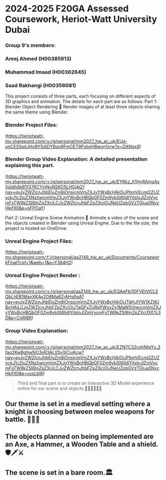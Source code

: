 # 2024-2025 F20GA Assessed Coursework, Heriot-Watt University Dubai

### Group 9's members:
### Areej Ahmed (H00385913)
### Muhammad Imaad (H00362645)
### Saad Rakhangi (H00356081) 


This project consists of three parts, each focusing on different aspects of 3D graphics and animation. The details for each part are as follows:
Part 1: Blender Object Rendering 🎨
Render images of at least three objects sharing the same theme using Blender.

### Blender Project Files:
(https://heriotwatt-my.sharepoint.com/:u:/g/personal/mm2027_hw_ac_uk/EUq-onCESSpIiJHvBY5diDYBop9FmCET9PybxHBwvn1xrw?e=DANqx8)

### Blender Group Video Explanation: A detailed presentation explaining this part.

(https://heriotwatt-my.sharepoint.com/:v:/g/personal/mm2027_hw_ac_uk/EY6kz_X1HyRAmsAsVqIdh6kB1137RCYjnNvNS6D5LHGjAQ?nav=eyJyZWZlcnJhbEluZm8iOnsicmVmZXJyYWxBcHAiOiJPbmVEcml2ZUZvckJ1c2luZXNzIiwicmVmZXJyYWxBcHBQbGF0Zm9ybSI6IldlYiIsInJlZmVycmFsTW9kZSI6InZpZXciLCJyZWZlcnJhbFZpZXciOiJNeUZpbGVzTGlua0NvcHkifX0&e=pFPOaY)

Part 2: Unreal Engine Scene Animation 👾
Animate a video of the scene and the objects created in Blender using Unreal Engine.
Due to the file size, the project is hosted on OneDrive:

### Unreal Engine Project Files: 
(https://heriotwatt-my.sharepoint.com/:f:/r/personal/aa2149_hw_ac_uk/Documents/CourseworkFinal?csf=1&web=1&e=Y384H2)

### Unreal Engine Project Render :
(https://heriotwatt-my.sharepoint.com/:v:/g/personal/aa2149_hw_ac_uk/EQAeFbi1DFVEtVlCLEQbLhEB1MsnXKAv2O8Ma8ZrAHs6gA?nav=eyJyZWZlcnJhbEluZm8iOnsicmVmZXJyYWxBcHAiOiJTdHJlYW1XZWJBcHAiLCJyZWZlcnJhbFZpZXciOiJTaGFyZURpYWxvZy1MaW5rIiwicmVmZXJyYWxBcHBQbGF0Zm9ybSI6IldlYiIsInJlZmVycmFsTW9kZSI6InZpZXcifX0%3D&e=CnRI8R)

### Group Video Explanation:
(https://heriotwatt-my.sharepoint.com/:v:/g/personal/mm2027_hw_ac_uk/EZN7C32cshNIqYy_3faq2KwBghwNO3xR3AL05y0jCiuKcw?nav=eyJyZWZlcnJhbEluZm8iOnsicmVmZXJyYWxBcHAiOiJPbmVEcml2ZUZvckJ1c2luZXNzIiwicmVmZXJyYWxBcHBQbGF0Zm9ybSI6IldlYiIsInJlZmVycmFsTW9kZSI6InZpZXciLCJyZWZlcnJhbFZpZXciOiJNeUZpbGVzTGlua0NvcHkifX0&e=xssLbW)

> Third and final part is to create an Interactive 3D Model experience online for our scene and objects.👩🏻‍💻🧑🏻‍💻

## Our theme is set in a **medieval setting** where a knight is choosing between melee weapons for battle. 🏹🏰🤺
## The objects planned on being implemented are an Axe, a Hammer, a Wooden Table and a shield. 🛡️🗡️⚔️
## The scene is set in a bare room.🏛️

